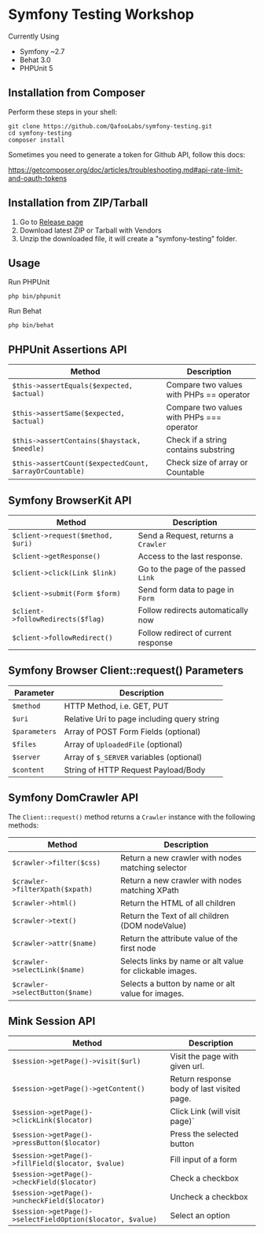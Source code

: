 Symfony Testing Workshop
========================

Currently Using

- Symfony ~2.7
- Behat 3.0
- PHPUnit 5

Installation from Composer
--------------------------

Perform these steps in your shell:

    git clone https://github.com/QafooLabs/symfony-testing.git
    cd symfony-testing
    composer install

Sometimes you need to generate a token for Github API, follow this docs:

https://getcomposer.org/doc/articles/troubleshooting.md#api-rate-limit-and-oauth-tokens

Installation from ZIP/Tarball
-----------------------------

1. Go to [Release page](https://github.com/QafooLabs/symfony-testing)
2. Download latest ZIP or Tarball with Vendors
3. Unzip the downloaded file, it will create a "symfony-testing" folder.

Usage
-----

Run PHPUnit

    php bin/phpunit

Run Behat

    php bin/behat

PHPUnit Assertions API
----------------------

| Method                                                      | Description                              |
|-------------------------------------------------------------|------------------------------------------|
| `$this->assertEquals($expected, $actual)`                   | Compare two values with PHPs == operator |
| `$this->assertSame($expected, $actual)`                     | Compare two values with PHPs === operator|
| `$this->assertContains($haystack, $needle)`                 | Check if a string contains substring     |
| `$this->assertCount($expectedCount, $arrayOrCountable)`     | Check size of array or Countable         |

Symfony BrowserKit API
----------------------

| Method                            | Description                           |
|-----------------------------------|---------------------------------------|
| `$client->request($method, $uri)` | Send a Request, returns a `Crawler`   |
| `$client->getResponse()`          | Access to the last response.          |
| `$client->click(Link $link)`      | Go to the page of the passed `Link`   |
| `$client->submit(Form $form)`     | Send form data to page in `Form`      |
| `$client->followRedirects($flag)` | Follow redirects automatically now    |
| `$client->followRedirect()`       | Follow redirect of current response   |

Symfony Browser Client::request() Parameters
--------------------------------------------

| Parameter             | Description                                   |
|-----------------------|-----------------------------------------------|
| `$method`             | HTTP Method, i.e. GET, PUT                    |
| `$uri`                | Relative Uri to page including query string   |
| `$parameters`         | Array of POST Form Fields (optional)          |
| `$files`              | Array of `UploadedFile` (optional)            |
| `$server`             | Array of `$_SERVER` variables (optional)      |
| `$content`            | String of HTTP Request Payload/Body           |

Symfony DomCrawler API
----------------------

The `Client::request()` method returns a `Crawler` instance with the following methods:

| Method                            | Description                                       |
|-----------------------------------|---------------------------------------------------|
| `$crawler->filter($css)`          | Return a new crawler with nodes matching selector |
| `$crawler->filterXpath($xpath)`   | Return a new crawler with nodes matching XPath    |
| `$crawler->html()`                | Return the HTML of all children                   |
| `$crawler->text()`                | Return the Text of all children (DOM nodeValue)   |
| `$crawler->attr($name)`           | Return the attribute value of the first node      |
| `$crawler->selectLink($name)`     | Selects links by name or alt value for clickable images. |
| `$crawler->selectButton($name)`   | Selects a button by name or alt value for images. |

Mink Session API
----------------

| Method                                                      | Description                               |
|-------------------------------------------------------------|-------------------------------------------|
| `$session->getPage()->visit($url)`                          | Visit the page with given url.            |
| `$session->getPage()->getContent()`                         | Return response body of last visited page.|
| `$session->getPage()->clickLink($locator)`                  | Click Link (will visit page)`             |
| `$session->getPage()->pressButton($locator)`                | Press the selected button                 |
| `$session->getPage()->fillField($locator, $value)`          | Fill input of a form                      |
| `$session->getPage()->checkField($locator)`                 | Check a checkbox                          |
| `$session->getPage()->uncheckField($locator)`               | Uncheck a checkbox                        |
| `$session->getPage()->selectFieldOption($locator, $value)`  | Select an option                          |

